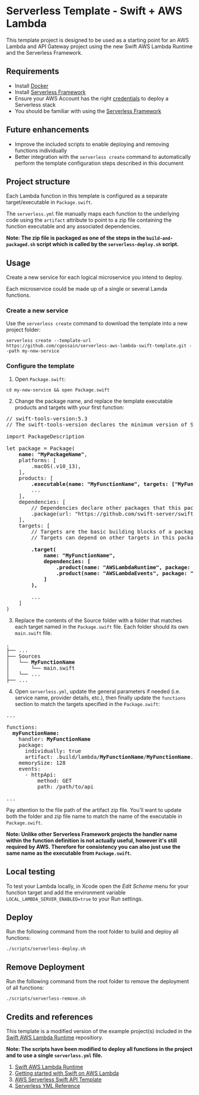 # Serverless Template - Swift + AWS Lambda

This template project is designed to be used as a starting point for an AWS Lambda and API Gateway project using the new Swift AWS Lambda Runtime and the Serverless Framework.

## Requirements

- Install [Docker](https://docs.docker.com/install/)
- Install [Serverless Framework](https://www.serverless.com/framework/docs/getting-started/)
- Ensure your AWS Account has the right [credentials](https://www.serverless.com/framework/docs/providers/aws/guide/credentials/) to deploy a Serverless stack
- You should be familiar with using the [Serverless Framework](<(https://www.serverless.com/framework/docs/getting-started/)>)

## Future enhancements

- Improve the included scripts to enable deploying and removing functions individually
- Better integration with the `serverless create` command to automatically perform the template configuration steps described in this document

## Project structure

Each Lambda function in this template is configured as a separate target/executable in `Package.swift`.

The `serverless.yml` file manually maps each function to the underlying code using the `artifact` attribute to point to a zip file containing the function executable and any associated dependencies.

**Note: The zip file is packaged as one of the steps in the `build-and-packaged.sh` script which is called by the `serverless-deploy.sh` script.**

## Usage

Create a new service for each logical microservice you intend to deploy.

Each microservice could be made up of a single or several Lamda functions.

### Create a new service

Use the `serverless create` command to download the template into a new project folder:

```
serverless create --template-url https://github.com/cgossain/serverless-aws-lambda-swift-template.git --path my-new-service
```

### Configure the template

1. Open `Package.swift`:

```
cd my-new-service && open Package.swift
```

2. Change the package name, and replace the template executable products and targets with your first function:

<pre>
// swift-tools-version:5.3
// The swift-tools-version declares the minimum version of Swift required to build this package.

import PackageDescription

let package = Package(
    <b>name: "MyPackageName"</b>,
    platforms: [
        .macOS(.v10_13),
    ],
    products: [
        <b>.executable(name: "MyFunctionName", targets: ["MyFunctionName"])</b>,
        ...
    ],
    dependencies: [
        // Dependencies declare other packages that this package depends on.
        .package(url: "https://github.com/swift-server/swift-aws-lambda-runtime.git", .upToNextMajor(from:"0.2.0")),
    ],
    targets: [
        // Targets are the basic building blocks of a package. A target can define a module or a test suite.
        // Targets can depend on other targets in this package, and on products in packages this package depends on.
        <b>
        .target(
            name: "MyFunctionName",
            dependencies: [
                .product(name: "AWSLambdaRuntime", package: "swift-aws-lambda-runtime"),
                .product(name: "AWSLambdaEvents", package: "swift-aws-lambda-runtime"),
            ]
        ),
        </b>
        ...
    ]
)
</pre>

3. Replace the contents of the Source folder with a folder that matches each target named in the `Package.swift` file. Each folder should its own `main.swift` file.

<pre>
.
├── ...
├── Sources
│   └── <b>MyFunctionName</b>
│       └── main.swift
│   └── ...
├── ...
</pre>

4. Open `serverless.yml`, update the general parameters if needed (i.e. service name, provider details, etc.), then finally update the `functions` section to match the targets specified in the `Package.swift`:

<pre>
...

functions:
  <b>myFunctionName:</b>
    handler: <b>MyFunctionName</b>
    package:
      individually: true
      artifact: .build/lambda/<b>MyFunctionName</b>/<b>MyFunctionName</b>.zip
    memorySize: 128
    events:
      - httpApi:
          method: GET
          path: /path/to/api

...
</pre>

Pay attention to the file path of the artifact zip file. You'll want to update both the folder and zip file name to match the name of the executable in `Package.swift`.

**Note: Unlike other Serverless Framework projects the handler name within the function definition is not actually useful, however it's still required by AWS. Therefore for consistency you can also just use the same name as the executable from `Package.swift`.**

## Local testing

To test your Lambda locally, in Xcode open the _Edit Scheme_ menu for your function target and add the environment variable `LOCAL_LAMBDA_SERVER_ENABLED=true` to your Run settings.

## Deploy

Run the following command from the root folder to build and deploy all functions:

```
./scripts/serverless-deploy.sh
```

## Remove Deployment

Run the following command from the root folder to remove the deployment of all functions:

```
./scripts/serverless-remove.sh
```

## Credits and references

This template is a modified version of the example project(s) included in the [Swift AWS Lambda Runtime](https://github.com/swift-server/swift-aws-lambda-runtime) repositiory.

**Note: The scripts have been modified to deploy all functions in the project and to use a single `serverless.yml` file.**

1. [Swift AWS Lambda Runtime](https://github.com/swift-server/swift-aws-lambda-runtime)
2. [Getting started with Swift on AWS Lambda](https://fabianfett.de/getting-started-with-swift-aws-lambda-runtime)
3. [AWS Serverless Swift API Template](https://github.com/swift-sprinter/aws-serverless-swift-api-template)
4. [Serverless YML Reference](https://www.serverless.com/framework/docs/providers/aws/guide/serverless.yml/)
